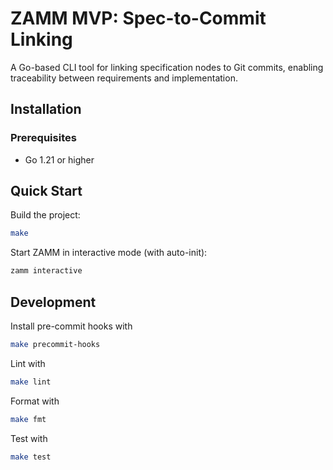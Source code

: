 # ZAMM MVP: Spec-to-Commit Linking

A Go-based CLI tool for linking specification nodes to Git commits, enabling traceability between requirements and implementation.

## Installation

### Prerequisites

- Go 1.21 or higher

## Quick Start

Build the project:

```bash
make
```

Start ZAMM in interactive mode (with auto-init):

```bash
zamm interactive
```

## Development

Install pre-commit hooks with

```bash
make precommit-hooks
```

Lint with

```bash
make lint
```

Format with

```bash
make fmt
```

Test with

```bash
make test
```
